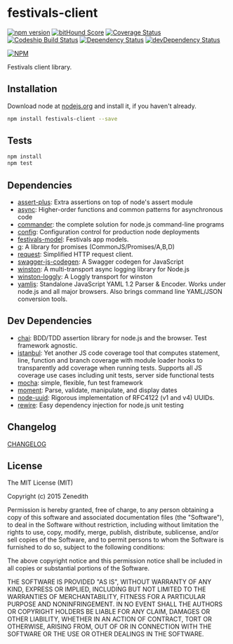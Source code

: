 # festivals-client

[![npm version](https://badge.fury.io/js/festivals-client.svg)](http://badge.fury.io/js/festivals-client)
[![bitHound Score](https://www.bithound.io/github/festivals-tech/npm-festivals-client/badges/score.svg)](https://www.bithound.io/github/festivals-tech/npm-festivals-client)
[![Coverage Status](https://coveralls.io/repos/festivals-tech/npm-festivals-client/badge.svg?branch=master&service=github)](https://coveralls.io/github/festivals-tech/npm-festivals-client?branch=master)
[![Codeship Build Status](https://codeship.com/projects/0d2f22d0-d89f-0132-0797-56577b4e3777/status)](https://codeship.com/projects/78888)
[![Dependency Status](https://david-dm.org/festivals-tech/npm-festivals-client.svg)](https://david-dm.org/festivals-tech/npm-festivals-client)
[![devDependency Status](https://david-dm.org/festivals-tech/npm-festivals-client/dev-status.svg)](https://david-dm.org/festivals-tech/npm-festivals-client#info=devDependencies)

[![NPM](https://nodei.co/npm/festivals-client.png)](https://nodei.co/npm/festivals-client/)

Festivals client library.

## Installation

Download node at [nodejs.org](http://nodejs.org) and install it, if you haven't already.

```sh
npm install festivals-client --save
```


## Tests

```sh
npm install
npm test
```

## Dependencies

- [assert-plus](https://github.com/mcavage/node-assert-plus): Extra assertions on top of node&#39;s assert module
- [async](): Higher-order functions and common patterns for asynchronous code
- [commander](): the complete solution for node.js command-line programs
- [config](https://github.com/lorenwest/node-config): Configuration control for production node deployments
- [festivals-model](): Festivals app models.
- [q](https://github.com/kriskowal/q): A library for promises (CommonJS/Promises/A,B,D)
- [request](): Simplified HTTP request client.
- [swagger-js-codegen](https://github.com/wcandillon/swagger-js-codegen): A Swagger codegen for JavaScript
- [winston](): A multi-transport async logging library for Node.js
- [winston-loggly](https://github.com/indexzero/winston-loggly): A Loggly transport for winston
- [yamljs](https://github.com/jeremyfa/yaml.js): Standalone JavaScript YAML 1.2 Parser &amp; Encoder. Works under node.js and all major browsers. Also brings command line YAML/JSON conversion tools.

## Dev Dependencies

- [chai](): BDD/TDD assertion library for node.js and the browser. Test framework agnostic.
- [istanbul](https://github.com/gotwarlost/istanbul): Yet another JS code coverage tool that computes statement, line, function and branch coverage with module loader hooks to transparently add coverage when running tests. Supports all JS coverage use cases including unit tests, server side functional tests
- [mocha](https://github.com/mochajs/mocha): simple, flexible, fun test framework
- [moment](https://github.com/moment/moment): Parse, validate, manipulate, and display dates
- [node-uuid](https://github.com/broofa/node-uuid): Rigorous implementation of RFC4122 (v1 and v4) UUIDs.
- [rewire](https://github.com/jhnns/rewire): Easy dependency injection for node.js unit testing

## Changelog

[CHANGELOG](CHANGELOG.md)


## License
The MIT License (MIT)

Copyright (c) 2015 Zenedith

Permission is hereby granted, free of charge, to any person obtaining a copy
of this software and associated documentation files (the "Software"), to deal
in the Software without restriction, including without limitation the rights
to use, copy, modify, merge, publish, distribute, sublicense, and/or sell
copies of the Software, and to permit persons to whom the Software is
furnished to do so, subject to the following conditions:

The above copyright notice and this permission notice shall be included in all
copies or substantial portions of the Software.

THE SOFTWARE IS PROVIDED "AS IS", WITHOUT WARRANTY OF ANY KIND, EXPRESS OR
IMPLIED, INCLUDING BUT NOT LIMITED TO THE WARRANTIES OF MERCHANTABILITY,
FITNESS FOR A PARTICULAR PURPOSE AND NONINFRINGEMENT. IN NO EVENT SHALL THE
AUTHORS OR COPYRIGHT HOLDERS BE LIABLE FOR ANY CLAIM, DAMAGES OR OTHER
LIABILITY, WHETHER IN AN ACTION OF CONTRACT, TORT OR OTHERWISE, ARISING FROM,
OUT OF OR IN CONNECTION WITH THE SOFTWARE OR THE USE OR OTHER DEALINGS IN THE
SOFTWARE.